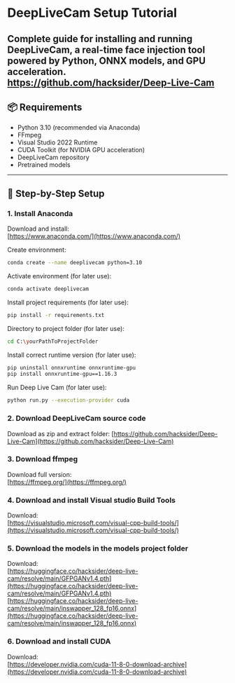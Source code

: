 # DeepLiveCam Setup Tutorial

Complete guide for installing and running **DeepLiveCam**, a real-time face injection tool powered by Python, ONNX models, and GPU acceleration.
https://github.com/hacksider/Deep-Live-Cam
---

## 📦 Requirements

- Python 3.10 (recommended via Anaconda)
- FFmpeg
- Visual Studio 2022 Runtime
- CUDA Toolkit (for NVIDIA GPU acceleration)
- DeepLiveCam repository
- Pretrained models

---

## 🔧 Step-by-Step Setup

### 1. Install Anaconda  
Download and install:  
[https://www.anaconda.com/](https://www.anaconda.com/)

Create environment:
```bash
conda create --name deeplivecam python=3.10
```
Activate environment (for later use):
```bash
conda activate deeplivecam
```
Install project requirements (for later use):
```bash
pip install -r requirements.txt
```
Directory to project folder (for later use):
```bash
cd C:\yourPathToProjectFolder
```
Install correct runtime version (for later use):
```bash
pip uninstall onnxruntime onnxruntime-gpu
pip install onnxruntime-gpu==1.16.3
```
Run Deep Live Cam (for later use):
```bash
python run.py --execution-provider cuda
```


### 2. Download DeepLiveCam source code  
Download as zip and extract folder:
[https://github.com/hacksider/Deep-Live-Cam](https://github.com/hacksider/Deep-Live-Cam)

### 3. Download ffmpeg  
Download full version:  
[https://ffmpeg.org/](https://ffmpeg.org/)

### 4. Download and install Visual studio Build Tools  
Download:  
[https://visualstudio.microsoft.com/visual-cpp-build-tools/](https://visualstudio.microsoft.com/visual-cpp-build-tools/)

### 5. Download the models in the models project folder  
Download:  
[https://huggingface.co/hacksider/deep-live-cam/resolve/main/GFPGANv1.4.pth](https://huggingface.co/hacksider/deep-live-cam/resolve/main/GFPGANv1.4.pth)  
[https://huggingface.co/hacksider/deep-live-cam/resolve/main/inswapper_128_fp16.onnx](https://huggingface.co/hacksider/deep-live-cam/resolve/main/inswapper_128_fp16.onnx)

### 6. Download and install CUDA  
Download:  
[https://developer.nvidia.com/cuda-11-8-0-download-archive](https://developer.nvidia.com/cuda-11-8-0-download-archive)
